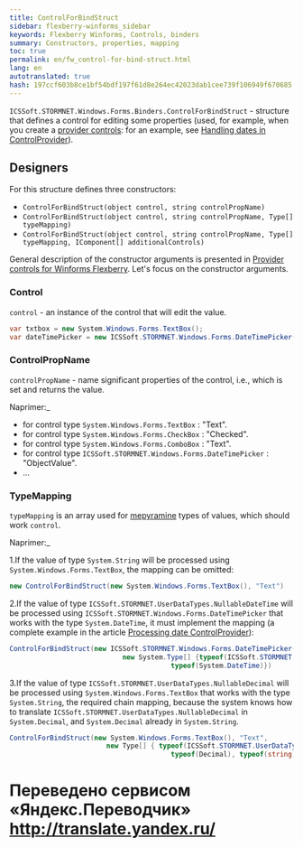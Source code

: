 ```yaml
--- 
title: ControlForBindStruct 
sidebar: flexberry-winforms_sidebar 
keywords: Flexberry Winforms, Controls, binders 
summary: Constructors, properties, mapping 
toc: true 
permalink: en/fw_control-for-bind-struct.html 
lang: en 
autotranslated: true 
hash: 197ccf603b8ce1bf54bdf197f61d8e264ec42023dab1cee739f106949f670685 
--- 
```


`ICSSoft.STORMNET.Windows.Forms.Binders.ControlForBindStruct` - structure that defines a control for editing some properties (used, for example, when you create a [provider controls](fw_control-provider-winforms.html): for an example, see [Handling dates in ControlProvider](fw_processing-date-in-control-provider.html)). 

## Designers 

For this structure defines three constructors: 

* `ControlForBindStruct(object control, string controlPropName)` 
* `ControlForBindStruct(object control, string controlPropName, Type[] typeMapping)` 
* `ControlForBindStruct(object control, string controlPropName, Type[] typeMapping, IComponent[] additionalControls)` 

General description of the constructor arguments is presented in [Provider controls for Winforms Flexberry](fw_control-provider-winforms.html). Let's focus on the constructor arguments. 

### Control 

`control` - an instance of the control that will edit the value. 

```csharp
var txtbox = new System.Windows.Forms.TextBox();
var dateTimePicker = new ICSSoft.STORMNET.Windows.Forms.DateTimePicker();
``` 

### ControlPropName 

`controlPropName` - name significant properties of the control, i.e., which is set and returns the value. 

Naprimer:_ 

* for control type `System.Windows.Forms.TextBox` : "Text". 
* for control type `System.Windows.Forms.CheckBox` : "Checked". 
* for control type `System.Windows.Forms.ComboBox` : "Text". 
* for control type `ICSSoft.STORMNET.Windows.Forms.DateTimePicker` : "ObjectValue". 
* ... 

### TypeMapping 

`typeMapping` is an array used for [mepyramine](fw_control-provider-winforms.html) types of values, which should work `control`. 

Naprimer:_ 

1.If the value of type `System.String` will be processed using `System.Windows.Forms.TextBox`, the mapping can be omitted: 

```csharp
new ControlForBindStruct(new System.Windows.Forms.TextBox(), "Text")
``` 

2.If the value of type `ICSSoft.STORMNET.UserDataTypes.NullableDateTime` will be processed using `ICSSoft.STORMNET.Windows.Forms.DateTimePicker` that works with the type `System.DateTime`, it must implement the mapping (a complete example in the article [Processing date ControlProvider](fw_processing-date-in-control-provider.html)): 

```csharp
ControlForBindStruct(new ICSSoft.STORMNET.Windows.Forms.DateTimePicker(), "ObjectValue",
                            new System.Type[] {typeof(ICSSoft.STORMNET.UserDataTypes.NullableDateTime),
                                        typeof(System.DateTime)})
``` 

3.If the value of type `ICSSoft.STORMNET.UserDataTypes.NullableDecimal` will be processed using `System.Windows.Forms.TextBox` that works with the type `System.String`, the required chain mapping, because the system knows how to translate `ICSSoft.STORMNET.UserDataTypes.NullableDecimal` in `System.Decimal`, and `System.Decimal` already in `System.String`.

```csharp
ControlForBindStruct(new System.Windows.Forms.TextBox(), "Text",
                        new Type[] { typeof(ICSSoft.STORMNET.UserDataTypes.NullableDecimal),
                                        typeof(Decimal), typeof(string) }
``` 



 # Переведено сервисом «Яндекс.Переводчик» http://translate.yandex.ru/